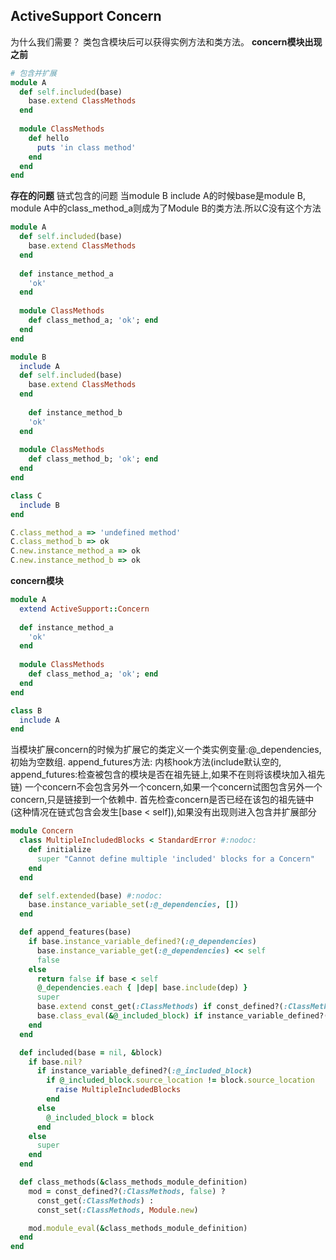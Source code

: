 ## ActiveSupport Concern
为什么我们需要？
类包含模块后可以获得实例方法和类方法。
**concern模块出现之前**
```ruby
# 包含并扩展
module A
  def self.included(base)
    base.extend ClassMethods
  end
  
  module ClassMethods
    def hello
      puts 'in class method'
    end
  end
end
```

**存在的问题**
链式包含的问题
当module B include A的时候base是module B, module A中的class_method_a则成为了Module B的类方法.所以C没有这个方法
```ruby
module A
  def self.included(base)
    base.extend ClassMethods
  end
  
  def instance_method_a
    'ok'
  end
  
  module ClassMethods
    def class_method_a; 'ok'; end
  end
end

module B
  include A
  def self.included(base)
    base.extend ClassMethods
  end
  
    def instance_method_b
    'ok'
  end
  
  module ClassMethods
    def class_method_b; 'ok'; end
  end
end

class C
  include B
end

C.class_method_a => 'undefined method'
C.class_method_b => ok
C.new.instance_method_a => ok
C.new.instance_method_b => ok
```

**concern模块**

```ruby
module A
  extend ActiveSupport::Concern
  
  def instance_method_a
    'ok'
  end
  
  module ClassMethods
    def class_method_a; 'ok'; end
  end
end

class B
  include A
end
```

当模块扩展concern的时候为扩展它的类定义一个类实例变量:@_dependencies,初始为空数组.
append_futures方法: 内核hook方法(include默认空的, append_futures:检查被包含的模块是否在祖先链上,如果不在则将该模块加入祖先链)
一个concern不会包含另外一个concern,如果一个concern试图包含另外一个concern,只是链接到一个依赖中.
首先检查concern是否已经在该包的祖先链中(这种情况在链式包含会发生[base < self]),如果没有出现则进入包含并扩展部分
```ruby
module Concern
  class MultipleIncludedBlocks < StandardError #:nodoc:
    def initialize
      super "Cannot define multiple 'included' blocks for a Concern"
    end
  end

  def self.extended(base) #:nodoc:
    base.instance_variable_set(:@_dependencies, [])
  end

  def append_features(base)
    if base.instance_variable_defined?(:@_dependencies)
      base.instance_variable_get(:@_dependencies) << self
      false
    else
      return false if base < self
      @_dependencies.each { |dep| base.include(dep) }
      super
      base.extend const_get(:ClassMethods) if const_defined?(:ClassMethods)
      base.class_eval(&@_included_block) if instance_variable_defined?(:@_included_block)
    end
  end

  def included(base = nil, &block)
    if base.nil?
      if instance_variable_defined?(:@_included_block)
        if @_included_block.source_location != block.source_location
          raise MultipleIncludedBlocks
        end
      else
        @_included_block = block
      end
    else
      super
    end
  end

  def class_methods(&class_methods_module_definition)
    mod = const_defined?(:ClassMethods, false) ?
      const_get(:ClassMethods) :
      const_set(:ClassMethods, Module.new)

    mod.module_eval(&class_methods_module_definition)
  end
end
```

